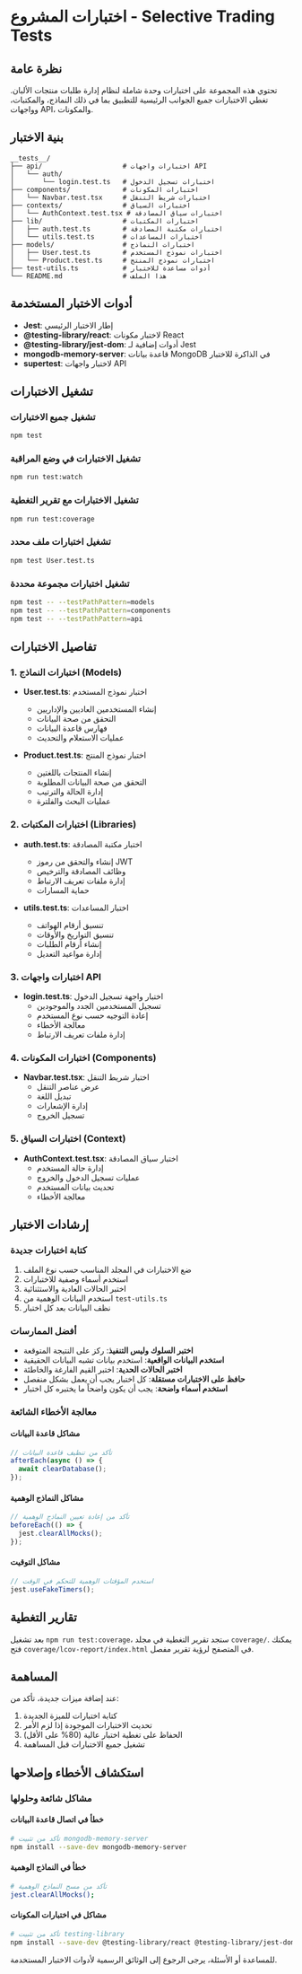# اختبارات المشروع - Selective Trading Tests

## نظرة عامة
تحتوي هذه المجموعة على اختبارات وحدة شاملة لنظام إدارة طلبات منتجات الألبان. تغطي الاختبارات جميع الجوانب الرئيسية للتطبيق بما في ذلك النماذج، والمكتبات، وواجهات API، والمكونات.

## بنية الاختبار
```
__tests__/
├── api/                    # اختبارات واجهات API
│   └── auth/
│       └── login.test.ts   # اختبارات تسجيل الدخول
├── components/             # اختبارات المكونات
│   └── Navbar.test.tsx     # اختبارات شريط التنقل
├── contexts/               # اختبارات السياق
│   └── AuthContext.test.tsx # اختبارات سياق المصادقة
├── lib/                    # اختبارات المكتبات
│   ├── auth.test.ts        # اختبارات مكتبة المصادقة
│   └── utils.test.ts       # اختبارات المساعدات
├── models/                 # اختبارات النماذج
│   ├── User.test.ts        # اختبارات نموذج المستخدم
│   └── Product.test.ts     # اختبارات نموذج المنتج
├── test-utils.ts           # أدوات مساعدة للاختبار
└── README.md               # هذا الملف
```

## أدوات الاختبار المستخدمة
- **Jest**: إطار الاختبار الرئيسي
- **@testing-library/react**: لاختبار مكونات React
- **@testing-library/jest-dom**: أدوات إضافية لـ Jest
- **mongodb-memory-server**: قاعدة بيانات MongoDB في الذاكرة للاختبار
- **supertest**: لاختبار واجهات API

## تشغيل الاختبارات

### تشغيل جميع الاختبارات
```bash
npm test
```

### تشغيل الاختبارات في وضع المراقبة
```bash
npm run test:watch
```

### تشغيل الاختبارات مع تقرير التغطية
```bash
npm run test:coverage
```

### تشغيل اختبارات ملف محدد
```bash
npm test User.test.ts
```

### تشغيل اختبارات مجموعة محددة
```bash
npm test -- --testPathPattern=models
npm test -- --testPathPattern=components
npm test -- --testPathPattern=api
```

## تفاصيل الاختبارات

### 1. اختبارات النماذج (Models)
- **User.test.ts**: اختبار نموذج المستخدم
  - إنشاء المستخدمين العاديين والإداريين
  - التحقق من صحة البيانات
  - فهارس قاعدة البيانات
  - عمليات الاستعلام والتحديث

- **Product.test.ts**: اختبار نموذج المنتج
  - إنشاء المنتجات باللغتين
  - التحقق من صحة البيانات المطلوبة
  - إدارة الحالة والترتيب
  - عمليات البحث والفلترة

### 2. اختبارات المكتبات (Libraries)
- **auth.test.ts**: اختبار مكتبة المصادقة
  - إنشاء والتحقق من رموز JWT
  - وظائف المصادقة والترخيص
  - إدارة ملفات تعريف الارتباط
  - حماية المسارات

- **utils.test.ts**: اختبار المساعدات
  - تنسيق أرقام الهواتف
  - تنسيق التواريخ والأوقات
  - إنشاء أرقام الطلبات
  - إدارة مواعيد التعديل

### 3. اختبارات واجهات API
- **login.test.ts**: اختبار واجهة تسجيل الدخول
  - تسجيل المستخدمين الجدد والموجودين
  - إعادة التوجيه حسب نوع المستخدم
  - معالجة الأخطاء
  - إدارة ملفات تعريف الارتباط

### 4. اختبارات المكونات (Components)
- **Navbar.test.tsx**: اختبار شريط التنقل
  - عرض عناصر التنقل
  - تبديل اللغة
  - إدارة الإشعارات
  - تسجيل الخروج

### 5. اختبارات السياق (Context)
- **AuthContext.test.tsx**: اختبار سياق المصادقة
  - إدارة حالة المستخدم
  - عمليات تسجيل الدخول والخروج
  - تحديث بيانات المستخدم
  - معالجة الأخطاء

## إرشادات الاختبار

### كتابة اختبارات جديدة
1. ضع الاختبارات في المجلد المناسب حسب نوع الملف
2. استخدم أسماء وصفية للاختبارات
3. اختبر الحالات العادية والاستثنائية
4. استخدم البيانات الوهمية من `test-utils.ts`
5. نظف البيانات بعد كل اختبار

### أفضل الممارسات
- **اختبر السلوك وليس التنفيذ**: ركز على النتيجة المتوقعة
- **استخدم البيانات الواقعية**: استخدم بيانات تشبه البيانات الحقيقية
- **اختبر الحالات الحدية**: اختبر القيم الفارغة والخاطئة
- **حافظ على الاختبارات مستقلة**: كل اختبار يجب أن يعمل بشكل منفصل
- **استخدم أسماء واضحة**: يجب أن يكون واضحاً ما يختبره كل اختبار

### معالجة الأخطاء الشائعة

#### مشاكل قاعدة البيانات
```javascript
// تأكد من تنظيف قاعدة البيانات
afterEach(async () => {
  await clearDatabase();
});
```

#### مشاكل النماذج الوهمية
```javascript
// تأكد من إعادة تعيين النماذج الوهمية
beforeEach(() => {
  jest.clearAllMocks();
});
```

#### مشاكل التوقيت
```javascript
// استخدم المؤقتات الوهمية للتحكم في الوقت
jest.useFakeTimers();
```

## تقارير التغطية
بعد تشغيل `npm run test:coverage`، ستجد تقرير التغطية في مجلد `coverage/`. يمكنك فتح `coverage/lcov-report/index.html` في المتصفح لرؤية تقرير مفصل.

## المساهمة
عند إضافة ميزات جديدة، تأكد من:
1. كتابة اختبارات للميزة الجديدة
2. تحديث الاختبارات الموجودة إذا لزم الأمر
3. الحفاظ على تغطية اختبار عالية (80% على الأقل)
4. تشغيل جميع الاختبارات قبل المساهمة

## استكشاف الأخطاء وإصلاحها

### مشاكل شائعة وحلولها

#### خطأ في اتصال قاعدة البيانات
```bash
# تأكد من تثبيت mongodb-memory-server
npm install --save-dev mongodb-memory-server
```

#### خطأ في النماذج الوهمية
```bash
# تأكد من مسح النماذج الوهمية
jest.clearAllMocks();
```

#### مشاكل في اختبارات المكونات
```bash
# تأكد من تثبيت testing-library
npm install --save-dev @testing-library/react @testing-library/jest-dom
```

للمساعدة أو الأسئلة، يرجى الرجوع إلى الوثائق الرسمية لأدوات الاختبار المستخدمة.